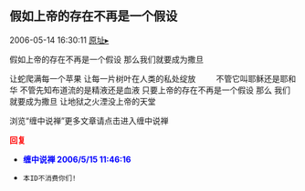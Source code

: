 ## 假如上帝的存在不再是一个假设
2006-05-14 16:30:11
[原址▸](http://www.fxgan.com/chan_time/2006_01_06/150.htm)



 



 


 


 假如上帝的存在不再是一个假设 
  那么我们就要成为撒旦 


 让蛇爬满每一个苹果 
  让每一片树叶在人类的私处绽放 
  　　 
  不管它叫耶稣还是耶和华 
  不管先知布道流的是精液还是血液 
  只要上帝的存在不再是一个假设 
  那么 我们就要成为撒旦 
  让地狱之火湮没上帝的天堂 


 
  浏览“缠中说禅”更多文章请点击进入缠中说禅
 
 
  
 





<font color='red'>**回复**</font>


- <font color='blue'>**缠中说禅 2006/5/15 11:46:16**</font>
- ```
  本ID不消费你们!
  ```
